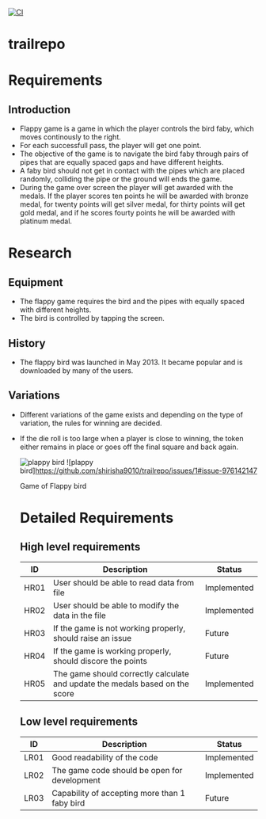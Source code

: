 [![CI](https://github.com/shirisha9010/trailrepo/actions/workflows/main.yml/badge.svg)](https://github.com/shirisha9010/trailrepo/actions/workflows/main.yml)


# trailrepo
# **Requirements**
## Introduction
- Flappy game is a game in  which the player controls the bird faby, which moves continously to the right. 
- For each successfull pass, the player will get one point. 
- The objective of the game is to navigate the bird faby through pairs of pipes that are equally spaced gaps and have different heights. 
- A faby bird should not get in contact with the pipes which are placed randomly, colliding the pipe or the ground will ends the game.
- During the game over screen the player will get awarded with the medals. If the player scores ten points he will be awarded with bronze medal, for twenty points will get silver medal, for thirty points will get gold medal, and if he scores fourty points he will be awarded with platinum medal.   

# **Research**
## Equipment
- The flappy game requires the bird and the pipes with equally spaced with different heights.
- The bird is controlled by tapping the screen.
## History
- The flappy bird was launched in May 2013. It became popular and is downloaded by many of the users.
## Variations
- Different variations of the game exists and depending on the type of variation, the rules for winning are decided.
- If the die roll is too large when a player is close to winning, the token either remains in place or goes off the final square and back again.

   ![plappy bird](https://user-images.githubusercontent.com/82135750/130323712-d826a15b-729f-4153-a2ad-1941988c1249.jpg)
   ![plappy bird]https://github.com/shirisha9010/trailrepo/issues/1#issue-976142147
        
     Game of Flappy bird 
  
  # Detailed Requirements
  ## High level requirements
  |  ID|Description|Status|
  |---|---|---|
  | HR01 | User should be able to read data from file | Implemented |
  | HR02 | User should be able to modify the data in the file | Implemented |
  | HR03 | If the game is not working properly, should raise an issue | Future | 
  | HR04 | If the game is working properly, should discore the points  | Future |
  | HR05 | The game should correctly calculate and update the medals based on the score | Implemented |
  ## Low level requirements
  |  ID|Description|Status|
  |---|---|---|
  | LR01 | Good readability of the code | Implemented |
  | LR02 | The game code should be open for development | Implemented |
  | LR03 | Capability of accepting more than 1 faby bird | Future|   
